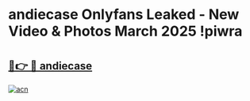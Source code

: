 # andiecase Onlyfans Leaked - New Video & Photos March 2025 !piwra

# <h2><a href="https://avc5pv.iuczelnia.edu.pl?title=andiecase&ref=piwra">🔗👉 🔴 andiecase</a></h2>

[![acn](https://github.com/user-attachments/assets/0f9c940e-d8b0-45ae-aac7-cd30a18b3e1c)](https://avc5pv.iuczelnia.edu.pl?title=andiecase&ref=piwra)

